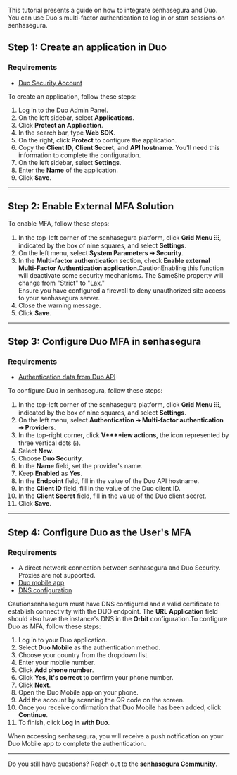 This tutorial presents a guide on how to integrate senhasegura and Duo. You can use Duo's multi\-factor authentication to log in or start sessions on senhasegura.

## Step 1: Create an application in Duo

### Requirements

* [Duo Security Account](https://duo.com/)

To create an application, follow these steps:

1. Log in to the Duo Admin Panel.
2. On the left sidebar, select **Applications**.
3. Click **Protect an Application**.
4. In the search bar, type **Web SDK**.
5. On the right, click **Protect** to configure the application.
6. Copy the **Client ID**, **Client Secret**, and **API hostname**. You'll need this information to complete the configuration.
7. On the left sidebar, select **Settings**.
8. Enter the **Name** of the application.
9. Click **Save**.



---

## Step 2: Enable External MFA Solution

To enable MFA, follow these steps:

1. In the top\-left corner of the senhasegura platform, click **Grid Menu ⁝⁝⁝**, indicated by the box of nine squares, and select **Settings**.
2. On the left menu, select **System Parameters ➔ Security**.
3. In the **Multi\-factor authentication** section, check **Enable external Multi\-Factor Authentication application**.CautionEnabling this function will deactivate some security mechanisms. The SameSite property will change from "Strict" to "Lax."  
Ensure you have configured a firewall to deny unauthorized site access to your senhasegura server.
4. Close the warning message.
5. Click **Save**.



---

## Step 3: Configure Duo MFA in senhasegura

### Requirements

* [Authentication data from Duo API](https://docs.senhasegura.io/v3-33/docs/user-management-duo-authentication#passo-1-criar-uma-aplica%C3%A7%C3%A3o-no-duo)

To configure Duo in senhasegura, follow these steps:

1. In the top\-left corner of the senhasegura platform, click **Grid Menu ⁝⁝⁝**, indicated by the box of nine squares, and select **Settings**.
2. On the left menu, select **Authentication ➔ Multi\-factor authentication ➔ Providers**.
3. In the top\-right corner, click **V****iew actions**, the icon represented by three vertical dots (⁝).
4. Select **New**.
5. Choose **Duo Security**.
6. In the **Name** field, set the provider's name.
7. Keep **Enabled** as **Yes**.
8. In the **Endpoint** field, fill in the value of the Duo API hostname.
9. In the **Client ID** field, fill in the value of the Duo client ID.
10. In the **Client Secret** field, fill in the value of the Duo client secret.
11. Click **Save**.



---

## Step 4: Configure Duo as the User's MFA

### Requirements

* A direct network connection between senhasegura and Duo Security. Proxies are not supported.
* [Duo mobile app](https://duo.com/product/multi-factor-authentication-mfa/duo-mobile-app#download)
* [DNS configuration](/v3-33/docs/orbit-cli-how-to-configure-dns)

Cautionsenhasegura must have DNS configured and a valid certificate to establish connectivity with the DUO endpoint. The **URL Application** field should also have the instance's DNS in the **Orbit** configuration.To configure Duo as MFA, follow these steps:

1. Log in to your Duo application.
2. Select **Duo Mobile** as the authentication method.
3. Choose your country from the dropdown list.
4. Enter your mobile number.
5. Click **Add phone number**.
6. Click **Yes, it's correct** to confirm your phone number.
7. Click **Next**.
8. Open the Duo Mobile app on your phone.
9. Add the account by scanning the QR code on the screen.
10. Once you receive confirmation that Duo Mobile has been added, click **Continue**.
11. To finish, click **Log in with Duo**.

When accessing senhasegura, you will receive a push notification on your Duo Mobile app to complete the authentication.



---

Do you still have questions? Reach out to the [**senhasegura Community**](https://community.senhasegura.io/).

